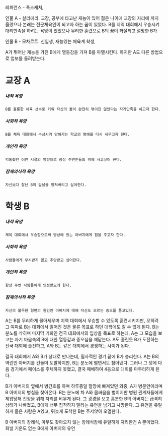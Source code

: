 레퍼런스 - 폭스캐처, 

인물 A - 살리에리.
	교장, 공부에 타고난 재능이 있어 젊은 나이에 교장의 자리에 까지 올랐으나 본래는 전문체육인이 되고자 하는 꿈이 있었다. B를 지역 대회에서 우승시켜 대리만족을 하려는 욕망이 있었으나 무리한 훈련으로 B의 꿈이 좌절되고 절망한 B가 
	
인물 B - 모차르트.
	신입생, 재능있는 체육계 학생, 
	

A가 뛰어난 재능을 가진 B에게 열등감을 가져 B를 파멸시킨다. 하지만 A도 다른 방법으로 업보를 돌려받는다.

# 교장 A
##### 내적 욕망
	B를 훌륭한 체육 선수로 키워 자신의 꿈이 완전히 꺾이진 않았다는 자기만족을 하고자 한다.
##### 사회적 욕망
	B를 체육 대회에서 수상시켜 망해가는 학교의 명예를 다시 세우고자 한다.
##### 개인적 욕망
	억눌렸던 어린 시절의 영향으로 항상 주변인들의 위에 서고싶어 한다.
##### 잠재의식적 욕망
	자신보다 잘난 B의 앞날을 망쳐버리고 싶어한다.

# 학생 B
##### 내적 욕망
	체육 대회에서 우승함으로써 병상에 있는 아버지에게 힘을 주고자 한다.
##### 사회적 욕망
	사람들에게 무시받지 않고 추앙받고 싶어한다.
##### 개인적 욕망
	항상 주변 사람들에게 인정받으려 한다.
##### 잠재의식적 욕망
	자신의 불우한 형편의 원인인 아버지에 대해 자신도 모르는 증오를 품고있다.

 A는 B를 무리하게 몰아세우며 지역 대회에서 우승할 수 있도록 훈련시키지만, 오히려 그 여파로 B는 대회에서 떨어진 것은 물론 목표로 하던 대학에도 갈 수 없게 된다. B는 분노를 삭히며 마지막 기회인 전국 대회에서의 입상을 목표로 하는데, A는 그 모습을 보고는 자기 마음속의 B에 대한 열등감과 증오심을 깨닫는다. A도 홀린듯 B가 도전하는 전국 대회에 출전하고, A와 B는 같은 대회에서 경쟁하는 사이가 된다.

 결국 대회에서 A와 B가 상대로 만나는데, 필사적인 경기 끝에 B가 승리한다. A는 B의 역린인 아버지를 건들며 도발하지만, B는 분노에 떨면서도 참아낸다. 그러나 그 탓에 다음 경기에서 페이스를 주체하지 못했고, 결국 패배하여 4등으로 대회를 마무리하게 된다.

 B가 아버지의 옆에서 병간호를 하며 하루종일 절망에 빠져있던 와중, A가 병문안이라며 B 아버지의 병실을 찾아온다. B는 분노에 차 A와 몸싸움을 벌이지만 병원 관계자들에게 제압당해 진정을 위해 자리를 비우게 된다. 그 광경을 보고 흥분한 B의 아버지는 급격히 상태가 나빠졌고, B에게 너무 집착하지 말라는 유언을 남기고 사망한다. 그 유언을 유일하게 들은 사람은 A였고, 뒤늦게 도착한 B는 주저앉아 오열한다. 

 B 아버지의 장례식, 아무도 찾아오지 않는 장례식장에 유일하게 자리한건 A 뿐이었다. 화낼 기운도 없는 B에게 아버지의 유언